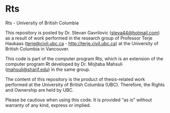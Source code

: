 # Rts
Rts - University of British Columbia

This repository is posted by Dr. Stevan Gavrilovic (steva44@hotmail.com) as a result of work performed in the research group of Professor Terje Haukaas (terje@civil.ubc.ca - http://terje.civil.ubc.ca) at the University of British Columbia in Vancouver.

This code is part of the computer program Rts, which is an extension of the computer program Rt developed by Dr. Mojtaba Mahsuli (mahsuli@sharif.edu) in the same group.        

The content of this repository is the product of thesis-related work performed at the University of British Columbia (UBC). Therefore, the Rights and Ownership are held by UBC.

Please be cautious when using this code. It is provided “as is” without warranty of any kind, express or implied.
